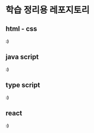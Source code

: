# 학습 정리용 레포지토리

## html - css

#### :)

## java script

#### :)

## type script

#### :)

## react

#### :)

